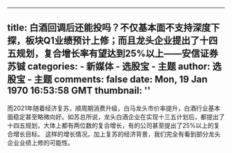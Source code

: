 
---
title: 白酒回调后还能投吗？不仅基本面不支持深度下探，板块Q1业绩预计上修；而且龙头企业提出了十四五规划，复合增长率有望达到25%以上——安信证券苏铖
categories: 
    - 新媒体
    - 选股宝 - 主题
author: 选股宝 - 主题
comments: false
date: Mon, 19 Jan 1970 16:53:58 GMT
thumbnail: ''
---

<div>   
而2021年随着经济复苏，顺周期消费升级，白马龙头市价率提升，白酒行业基本面稳定甚至略微向好。如苏总所说，龙头白酒企业在实现十三五计划后，都提出了十四五规划，大体上都有两位数的复合增长，有的公司甚至提出了25%以上的复合增长目标。
这样的增长情况，加上复苏的经济背景，我们完全有看到部分龙头企业业绩上修的可能性。  
</div>
            